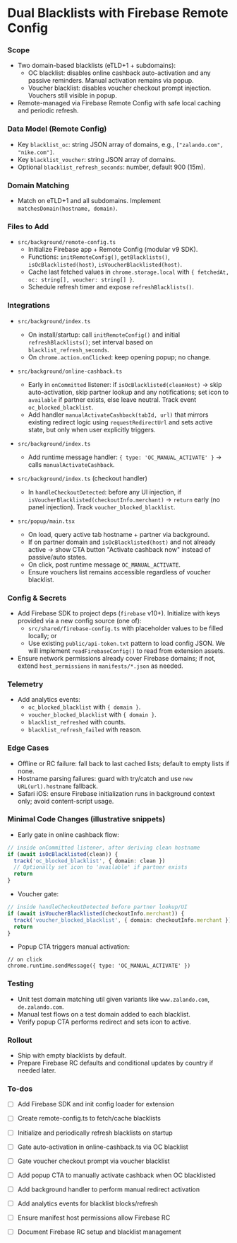 <!-- 4b450f78-6709-4cf7-8cb3-918829ef9f42 728db36a-cd4e-4b1b-ae4a-f7b67090dfea -->
# Dual Blacklists with Firebase Remote Config

### Scope

- Two domain-based blacklists (eTLD+1 + subdomains):
  - OC blacklist: disables online cashback auto-activation and any passive reminders. Manual activation remains via popup.
  - Voucher blacklist: disables voucher checkout prompt injection. Vouchers still visible in popup.
- Remote-managed via Firebase Remote Config with safe local caching and periodic refresh.

### Data Model (Remote Config)

- Key `blacklist_oc`: string JSON array of domains, e.g., `["zalando.com", "nike.com"]`.
- Key `blacklist_voucher`: string JSON array of domains.
- Optional `blacklist_refresh_seconds`: number, default 900 (15m).

### Domain Matching

- Match on eTLD+1 and all subdomains. Implement `matchesDomain(hostname, domain)`.

### Files to Add

- `src/background/remote-config.ts`
  - Initialize Firebase app + Remote Config (modular v9 SDK).
  - Functions: `initRemoteConfig()`, `getBlacklists()`, `isOcBlacklisted(host)`, `isVoucherBlacklisted(host)`.
  - Cache last fetched values in `chrome.storage.local` with `{ fetchedAt, oc: string[], voucher: string[] }`.
  - Schedule refresh timer and expose `refreshBlacklists()`.

### Integrations

- `src/background/index.ts`
  - On install/startup: call `initRemoteConfig()` and initial `refreshBlacklists()`; set interval based on `blacklist_refresh_seconds`.
  - On `chrome.action.onClicked`: keep opening popup; no change.

- `src/background/online-cashback.ts`
  - Early in `onCommitted` listener: if `isOcBlacklisted(cleanHost)` → skip auto-activation, skip partner lookup and any notifications; set icon to `available` if partner exists, else leave neutral. Track event `oc_blocked_blacklist`.
  - Add handler `manualActivateCashback(tabId, url)` that mirrors existing redirect logic using `requestRedirectUrl` and sets active state, but only when user explicitly triggers.

- `src/background/index.ts`
  - Add runtime message handler: `{ type: 'OC_MANUAL_ACTIVATE' }` → calls `manualActivateCashback`.

- `src/background/index.ts` (checkout handler)
  - In `handleCheckoutDetected`: before any UI injection, if `isVoucherBlacklisted(checkoutInfo.merchant)` → `return` early (no panel injection). Track `voucher_blocked_blacklist`.

- `src/popup/main.tsx`
  - On load, query active tab hostname + partner via background.
  - If on partner domain and `isOcBlacklisted(host)` and not already active → show CTA button "Activate cashback now" instead of passive/auto states.
  - On click, post runtime message `OC_MANUAL_ACTIVATE`.
  - Ensure vouchers list remains accessible regardless of voucher blacklist.

### Config & Secrets

- Add Firebase SDK to project deps (`firebase` v10+). Initialize with keys provided via a new config source (one of):
  - `src/shared/firebase-config.ts` with placeholder values to be filled locally; or
  - Use existing `public/api-token.txt` pattern to load config JSON. We will implement `readFirebaseConfig()` to read from extension assets.
- Ensure network permissions already cover Firebase domains; if not, extend `host_permissions` in `manifests/*.json` as needed.

### Telemetry

- Add analytics events:
  - `oc_blocked_blacklist` with `{ domain }`.
  - `voucher_blocked_blacklist` with `{ domain }`.
  - `blacklist_refreshed` with counts.
  - `blacklist_refresh_failed` with reason.

### Edge Cases

- Offline or RC failure: fall back to last cached lists; default to empty lists if none.
- Hostname parsing failures: guard with try/catch and use `new URL(url).hostname` fallback.
- Safari iOS: ensure Firebase initialization runs in background context only; avoid content-script usage.

### Minimal Code Changes (illustrative snippets)

- Early gate in online cashback flow:
```23:60:src/background/online-cashback.ts
// inside onCommitted listener, after deriving clean hostname
if (await isOcBlacklisted(clean)) {
  track('oc_blocked_blacklist', { domain: clean })
  // Optionally set icon to 'available' if partner exists
  return
}
```

- Voucher gate:
```408:421:src/background/index.ts
// inside handleCheckoutDetected before partner lookup/UI
if (await isVoucherBlacklisted(checkoutInfo.merchant)) {
  track('voucher_blocked_blacklist', { domain: checkoutInfo.merchant })
  return
}
```

- Popup CTA triggers manual activation:
```17:44:src/popup/main.tsx
// on click
chrome.runtime.sendMessage({ type: 'OC_MANUAL_ACTIVATE' })
```


### Testing

- Unit test domain matching util given variants like `www.zalando.com`, `de.zalando.com`.
- Manual test flows on a test domain added to each blacklist.
- Verify popup CTA performs redirect and sets icon to active.

### Rollout

- Ship with empty blacklists by default.
- Prepare Firebase RC defaults and conditional updates by country if needed later.

### To-dos

- [ ] Add Firebase SDK and init config loader for extension
- [ ] Create remote-config.ts to fetch/cache blacklists
- [ ] Initialize and periodically refresh blacklists on startup
- [ ] Gate auto-activation in online-cashback.ts via OC blacklist
- [ ] Gate voucher checkout prompt via voucher blacklist
- [ ] Add popup CTA to manually activate cashback when OC blacklisted
- [ ] Add background handler to perform manual redirect activation
- [ ] Add analytics events for blacklist blocks/refresh
- [ ] Ensure manifest host permissions allow Firebase RC
- [ ] Document Firebase RC setup and blacklist management


